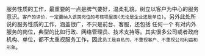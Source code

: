 服务性质的工作，最重要的一点是脾气要好，温柔礼貌，树立以客户为中心的服务意识。`客户的评价，一定要纳入该类岗位的考核项里面(无论是企业还是单位)`。另外此处所说的服务性质的工作，涵盖很广，不只是前台、客服，还包括 任何一个 有对内外服务的岗位，典型的比如行政、网络管理员、技术支持等。其实很多公司或者政府机构、单位，都不太重视服务工作，因此`员工是自私的，不重视客户、不重视公司利益和形象`。